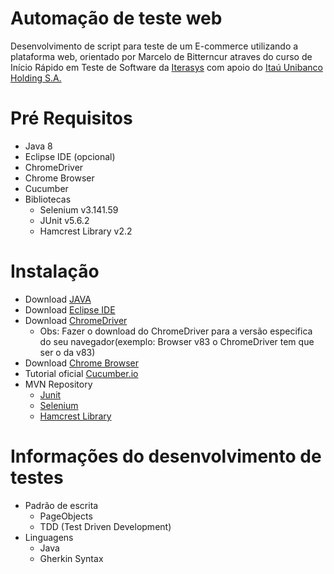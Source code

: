 # Automação de teste web

Desenvolvimento de script para teste de um E-commerce utilizando a plataforma web, orientado por Marcelo de Bitterncur atraves do curso de Início Rápido em Teste de Software da [Iterasys](https://iterasys.com.br/) com apoio do [Itaú Unibanco Holding S.A.](https://www.itau.com.br/)

# Pré Requisitos #
 - Java 8
 - Eclipse IDE (opcional)
 - ChromeDriver
 - Chrome Browser
 - Cucumber
 - Bibliotecas
    - Selenium v3.141.59
    - JUnit v5.6.2
    - Hamcrest Library  v2.2

# Instalação

- Download [JAVA ](https://jdk.java.net/14/)
- Download [Eclipse IDE](https://www.eclipse.org/eclipseide/)
- Download [ChromeDriver](https://chromedriver.chromium.org/downloads)
  - Obs: Fazer o download do ChromeDriver para a versão especifica do seu navegador(exemplo: Browser v83 o ChromeDriver tem que ser o da v83)
- Download [Chrome Browser](https://www.google.com.br/chrome/)
- Tutorial oficial  [Cucumber.io](https://cucumber.io/docs/installation/java/)
- MVN Repository
  - [Junit](https://mvnrepository.com/artifact/org.junit.jupiter/junit-jupiter-api/5.6.2)
  - [Selenium](https://mvnrepository.com/artifact/org.seleniumhq.selenium/selenium-java/3.141.59)
  - [Hamcrest Library](https://mvnrepository.com/artifact/org.hamcrest/hamcrest-library/2.2)

# Informações do desenvolvimento de testes
- Padrão de escrita
    - PageObjects
    - TDD (Test Driven Development)
- Linguagens 
  - Java
  - Gherkin Syntax
  





